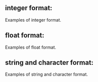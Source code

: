 ## integer format:

Examples of integer format.

## float format:

Examples of float format.

## string and character format:

Examples of string and character format.
